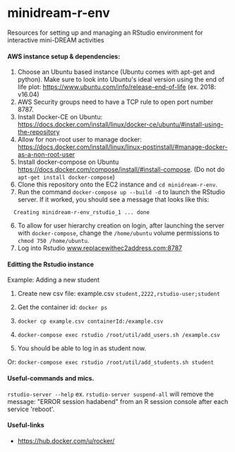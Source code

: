 # minidream-r-env
Resources for setting up and managing an RStudio environment for interactive mini-DREAM activities

#### AWS instance setup & dependencies:
1. Choose an Ubuntu based instance (Ubuntu comes with apt-get and python). Make sure to look into Ubuntu's ideal version using the end of life plot: https://www.ubuntu.com/info/release-end-of-life (ex. 2018: v16.04)
2. AWS Security groups need to have a TCP rule to open port number 8787.
3. Install Docker-CE on Ubuntu: https://docs.docker.com/install/linux/docker-ce/ubuntu/#install-using-the-repository
4. Allow for non-root user to manage docker: https://docs.docker.com/install/linux/linux-postinstall/#manage-docker-as-a-non-root-user
5. Install docker-compose on Ubuntu https://docs.docker.com/compose/install/#install-compose.  (Do not do `apt-get install docker-compose`)
6. Clone this repository onto the EC2 instance and `cd minidream-r-env`.
7. Run the command `docker-compose up --build -d` to launch the RStudio server. If it worked, you should see a message that looks like this:

```shell
  Creating minidream-r-env_rstudio_1 ... done
```

6. To allow for user hierarchy creation on login, after launching the server with `docker-compose`, change the `/home/ubuntu` volume permissions to `chmod 750 /home/ubuntu`.
7. Log into Rstudio www.replacewithec2address.com:8787

#### Editting the Rstudio instance
Example: Adding a new student
1. Create new csv file: example.csv
`student,2222,rstudio-user;student`
2. Get the container id: `docker ps`

3. `docker cp example.csv containerId:/example.csv`

4. `docker-compose exec rstudio /root/util/add_users.sh /example.csv`

5. You should be able to log in as student now.

Or:
`docker-compose exec rstudio /root/util/add_students.sh student`

#### Useful-commands and mics. 
`rstudio-server --help` ex. `rstudio-server suspend-all` will remove the message: "ERROR session hadabend" from an R session console after each service 'reboot'.

#### Useful-links 
- https://hub.docker.com/u/rocker/










